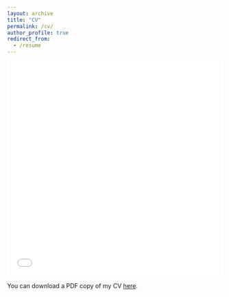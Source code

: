 ```yaml
---
layout: archive
title: "CV"
permalink: /cv/
author_profile: true
redirect_from:
  - /resume
---
```


<iframe src="/files/pdf/CV-JWLawley_Jul22.pdf" width="100%" height="500" frameborder="no" border="0" marginwidth="0" marginheight="0"></iframe>

You can download a PDF copy of my CV [here](/files/pdf/CV-JWLawley_Jul22.pdf).
